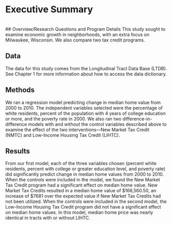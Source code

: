 
# Executive Summary
<br>
## Overview/Research Questions and Program Details
This study sought to examine economic growth in neighborhoods, with an extra focus on Milwaukee, Wisconsin. We also compare two tax credit programs.

## Data
The data for this study comes from the Longitudinal Tract Data Base (LTDB). See Chapter 1 for more information about how to access the data dictionary.

## Methods
We ran a regression model predicting change in median home value from 2000 to 2010. The independent variables selected were the percentage of white residents, percent of the population with 4 years of college education or more, and the poverty rate in 2000.
We also ran two difference-in-difference models with and without the control variables described above to examine the effect of the two interventions—New Market Tax Credit (NMTC) and Low-Income Housing Tax Credit (LIHTC).

## Results
From our first model, each of the three variables chosen (percent white residents, percent with college or greater education level, and poverty rate) did significantly predict change in median home values from 2000 to 2010.
When the controls were included in the model, we found the New Market Tax Credit program had a significant effect on median home value. New Market Tax Credits resulted in a median home value of $166,560.50, an increase of $7681 over the expected value if New Market Tax Credits had not been utilized.
When the controls were included in the second model, the Low-Income Housing Tax Credit program did not have a significant effect on median home values. In this model, median home price was nearly identical in tracts with or without LIHTC.


